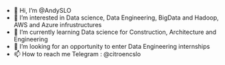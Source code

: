 - 👋 Hi, I’m @AndySLO
- 👀 I’m interested in Data science, Data Engineering, BigData and Hadoop, AWS and Azure infrustructures
- 🌱 I’m currently learning Data science for Construction, Architecture and Engineering
- 💞️ I’m looking for an opportunity to enter Data Engineering internships
- 📫 How to reach me Telegram : @citroencslo

<!---
AndySLO/AndySLO is a ✨ special ✨ repository because its `README.md` (this file) appears on your GitHub profile.
You can click the Preview link to take a look at your changes.
--->
